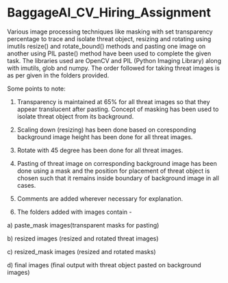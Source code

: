 # BaggageAI_CV_Hiring_Assignment

Various image processing techniques like masking with set transparency percentage to trace and isolate threat object, resizing and rotating using imutils resize() and rotate_bound() methods and pasting one image on another using PIL paste() method have been used to complete the given task. The libraries used are OpenCV and PIL (Python Imaging Library) along with imutils, glob and numpy. The order followed for taking threat images is as per given in the folders provided.

Some points to note:

1) Transparency is maintained at 65% for all threat images so that they appear translucent after pasting. Concept of masking has been used to isolate threat object from its background.

2) Scaling down (resizing) has been done based on coresponding background image height has been done for all threat images.

3) Rotate with 45 degree has been done for all threat images.

4) Pasting of threat image on corresponding background image has been done using a mask and the position for placement of threat object is chosen such that it remains inside boundary of background image in all cases.

5) Comments are added wherever necessary for explanation.

6) The folders added with images contain - 

 a) paste_mask images(transparent masks for pasting) 

 b) resized images (resized and rotated threat images)

 c) resized_mask images (resized and rotated masks)

 d) final images (final output with threat object pasted on background images)
